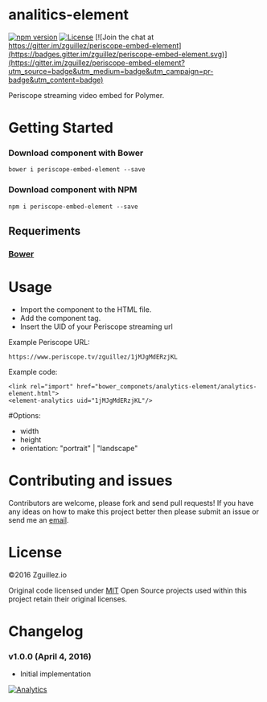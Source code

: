 # analitics-element

[![npm version](https://badge.fury.io/js/periscope-embed-element.svg)](https://badge.fury.io/js/periscope-embed-element)
[![License](http://img.shields.io/:license-mit-blue.svg)](http://doge.mit-license.org)
[![Join the chat at https://gitter.im/zguillez/periscope-embed-element](https://badges.gitter.im/zguillez/periscope-embed-element.svg)](https://gitter.im/zguillez/periscope-embed-element?utm_source=badge&utm_medium=badge&utm_campaign=pr-badge&utm_content=badge)

Periscope streaming video embed for Polymer.

# Getting Started

### Download component with Bower

	bower i periscope-embed-element --save
	
### Download component with NPM

	npm i periscope-embed-element --save

## Requeriments

### [Bower](http://bower.io//)

# Usage

- Import the component to the HTML file.
- Add the component tag.
- Insert the UID of your Periscope streaming url

Example Periscope URL:

	https://www.periscope.tv/zguillez/1jMJgMdERzjKL

Example code: 
	
	<link rel="import" href="bower_componets/analytics-element/analytics-element.html">
	<element-analytics uid="1jMJgMdERzjKL"/>
		
#Options: 
	
- width
- height
- orientation: "portrait" | "landscape"


# Contributing and issues

Contributors are welcome, please fork and send pull requests! If you have any ideas on how to make this project better then please submit an issue or send me an [email](mailto:mail@zguillez.io).

# License

©2016 Zguillez.io

Original code licensed under [MIT](https://en.wikipedia.org/wiki/MIT_License) Open Source projects used within this project retain their original licenses.

# Changelog

### v1.0.0 (April 4, 2016) 
* Initial implementation

[![Analytics](https://ga-beacon.appspot.com/UA-1125217-30/zguillez/analytics-element?pixel)](https://github.com/igrigorik/ga-beacon)
